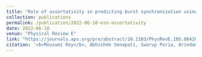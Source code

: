 ```yaml
---
title: "Role of assortativity in predicting burst synchronization using echo state network"
collection: publications
permalink: /publication/2022-06-10-esn-assortativity
date: 2022-06-10
venue: "Physical Review E"
link: "https://journals.aps.org/pre/abstract/10.1103/PhysRevE.105.064205"
citation: '<b>Mousumi Roy</b>, Abhishek Senapati, Swarup Poria, Arindam Mishra, and Chittaranjan Hens. &quot;(2022) Role of assortativity in predicting burst synchronization using echo state network.&quot; <i>Physical Review E </i>. 105,(6). 064205.'
---
```

